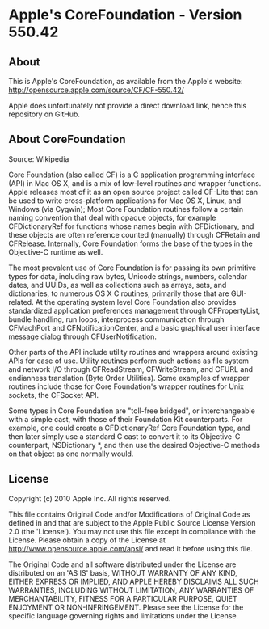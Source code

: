 Apple's CoreFoundation - Version 550.42
=======================================

About
-----

This is Apple's CoreFoundation, as available from the Apple's website:
http://opensource.apple.com/source/CF/CF-550.42/

Apple does unfortunately not provide a direct download link, hence this repository on GitHub.

About CoreFoundation
--------------------

Source: Wikipedia

Core Foundation (also called CF) is a C application programming interface (API) in Mac OS X, and is a mix of low-level routines and wrapper functions.
Apple releases most of it as an open source project called CF-Lite that can be used to write cross-platform applications for Mac OS X, Linux, and Windows (via Cygwin);
Most Core Foundation routines follow a certain naming convention that deal with opaque objects, for example CFDictionaryRef for functions whose names begin with CFDictionary, and these objects are often reference counted (manually) through CFRetain and CFRelease. Internally, Core Foundation forms the base of the types in the Objective-C runtime as well.

The most prevalent use of Core Foundation is for passing its own primitive types for data, including raw bytes, Unicode strings, numbers, calendar dates, and UUIDs, as well as collections such as arrays, sets, and dictionaries, to numerous OS X C routines, primarily those that are GUI-related. At the operating system level Core Foundation also provides standardized application preferences management through CFPropertyList, bundle handling, run loops, interprocess communication through CFMachPort and CFNotificationCenter, and a basic graphical user interface message dialog through CFUserNotification.

Other parts of the API include utility routines and wrappers around existing APIs for ease of use. Utility routines perform such actions as file system and network I/O through CFReadStream, CFWriteStream, and CFURL and endianness translation (Byte Order Utilities). Some examples of wrapper routines include those for Core Foundation's wrapper routines for Unix sockets, the CFSocket API.

Some types in Core Foundation are "toll-free bridged", or interchangeable with a simple cast, with those of their Foundation Kit counterparts. For example, one could create a CFDictionaryRef Core Foundation type, and then later simply use a standard C cast to convert it to its Objective-C counterpart, NSDictionary *, and then use the desired Objective-C methods on that object as one normally would.

License
-------

Copyright (c) 2010 Apple Inc. All rights reserved.

This file contains Original Code and/or Modifications of Original Code as defined in and that are subject to the Apple Public Source License Version 2.0 (the 'License'). You may not use this file except in compliance with the License. Please obtain a copy of the License at http://www.opensource.apple.com/apsl/ and read it before using this file.

The Original Code and all software distributed under the License are distributed on an 'AS IS' basis, WITHOUT WARRANTY OF ANY KIND, EITHER EXPRESS OR IMPLIED, AND APPLE HEREBY DISCLAIMS ALL SUCH WARRANTIES, INCLUDING WITHOUT LIMITATION, ANY WARRANTIES OF MERCHANTABILITY, FITNESS FOR A PARTICULAR PURPOSE, QUIET ENJOYMENT OR NON-INFRINGEMENT.
Please see the License for the specific language governing rights and limitations under the License.

